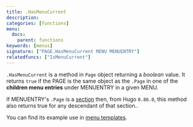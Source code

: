 ```yaml
---
title: .HasMenuCurrent
description:
categories: [functions]
menu:
  docs:
    parent: functions
keywords: [menus]
signature: ["PAGE.HasMenuCurrent MENU MENUENTRY"]
relatedfuncs: ["IsMenuCurrent"]
---
```


`.HasMenuCurrent` is a method in `Page` object returning a _boolean_ value. It
returns `true` if the PAGE is the same object as the `.Page` in one of the
**children menu entries** under MENUENTRY in a given MENU.

If MENUENTRY's `.Page` is a [section](/content-management/sections/) then, from Hugo `0.86.0`, this method also returns true for any descendant of that section..

You can find its example use in [menu templates](/templates/menu-templates/).
